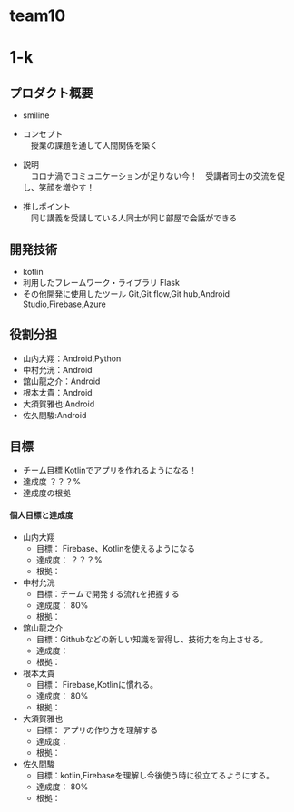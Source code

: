 # team10
# 1-k

## プロダクト概要
- smiline

- コンセプト  
　授業の課題を通して人間関係を築く

- 説明  
　コロナ渦でコミュニケーションが足りない今！　受講者同士の交流を促し、笑顔を増やす！

- 推しポイント  
　同じ講義を受講している人同士が同じ部屋で会話ができる

## 開発技術
- kotlin
- 利用したフレームワーク・ライブラリ
  Flask
- その他開発に使用したツール
  Git,Git flow,Git hub,Android Studio,Firebase,Azure

## 役割分担
- 山内大翔：Android,Python
- 中村允洸：Android
- 舘山龍之介：Android
- 根本太貴：Android
- 大須賀雅也:Android
- 佐久間駿:Android

## 目標
- チーム目標
Kotlinでアプリを作れるようになる！
- 達成度
？？？%
- 達成度の根拠

#### 個人目標と達成度  

- 山内大翔
  - 目標：  Firebase、Kotlinを使えるようになる
  - 達成度： ？？？%  
  - 根拠：
- 中村允洸
  - 目標：チームで開発する流れを把握する
  - 達成度： 80%  
  - 根拠：   
- 舘山龍之介
  - 目標：Githubなどの新しい知識を習得し、技術力を向上させる。
  - 達成度：
  - 根拠： 
- 根本太貴
  - 目標：  Firebase,Kotlinに慣れる。
  - 達成度： 80%  
  - 根拠：
- 大須賀雅也
  - 目標： アプリの作り方を理解する
  - 達成度：
  - 根拠：  
- 佐久間駿
  - 目標：kotlin,Firebaseを理解し今後使う時に役立てるようにする。
  - 達成度： 80%
  - 根拠：

